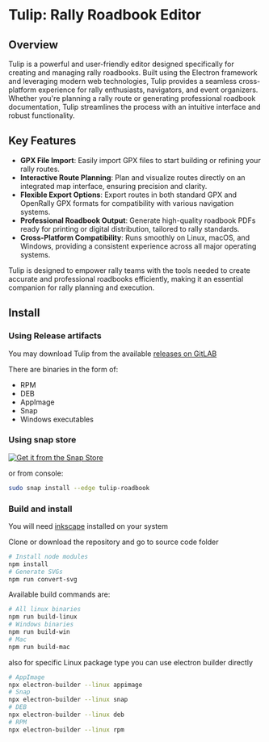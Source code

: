 # Tulip: Rally Roadbook Editor

## Overview
Tulip is a powerful and user-friendly editor designed specifically for creating and managing rally roadbooks. Built using the Electron framework and leveraging modern web technologies, Tulip provides a seamless cross-platform experience for rally enthusiasts, navigators, and event organizers. Whether you're planning a rally route or generating professional roadbook documentation, Tulip streamlines the process with an intuitive interface and robust functionality.

## Key Features
- **GPX File Import**: Easily import GPX files to start building or refining your rally routes.
- **Interactive Route Planning**: Plan and visualize routes directly on an integrated map interface, ensuring precision and clarity.
- **Flexible Export Options**: Export routes in both standard GPX and OpenRally GPX formats for compatibility with various navigation systems.
- **Professional Roadbook Output**: Generate high-quality roadbook PDFs ready for printing or digital distribution, tailored to rally standards.
- **Cross-Platform Compatibility**: Runs smoothly on Linux, macOS, and Windows, providing a consistent experience across all major operating systems.

Tulip is designed to empower rally teams with the tools needed to create accurate and professional roadbooks efficiently, making it an essential companion for rally planning and execution.

## Install
### Using Release artifacts
You may download Tulip from the available [releases on GitLAB](https://gitlab.com/drid/tulip/-/releases)

There are binaries in the form of:
* RPM
* DEB
* AppImage
* Snap
* Windows executables

### Using snap store

[![Get it from the Snap Store](https://snapcraft.io/en/light/install.svg)](https://snapcraft.io/tulip-roadbook)

or from console:
```bash
sudo snap install --edge tulip-roadbook
```

### Build and install
You will need [inkscape](https://inkscape.org/) installed on your system

Clone or download the repository and go to source code folder
```bash
# Install node modules
npm install
# Generate SVGs
npm run convert-svg
```
Available build commands are:
```bash
# All linux binaries
npm run build-linux
# Windows binaries
npm run build-win
# Mac
npm run build-mac
```
also for specific Linux package type you can use electron builder directly
```bash
# AppImage
npx electron-builder --linux appimage
# Snap
npx electron-builder --linux snap
# DEB
npx electron-builder --linux deb
# RPM
npx electron-builder --linux rpm
```